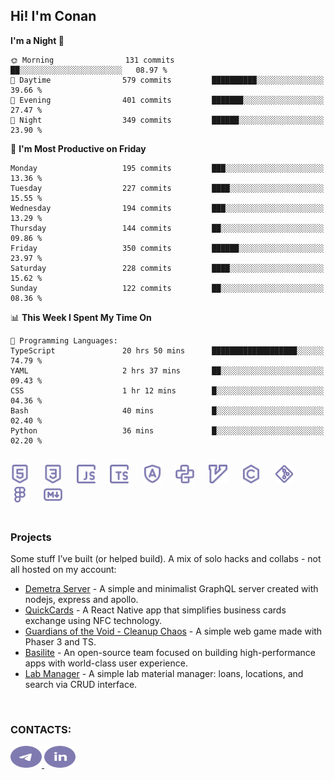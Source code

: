 ## Hi! I'm Conan

<!--START_SECTION:waka-->
**I'm a Night 🦉** 

```text
🌞 Morning                131 commits         ██░░░░░░░░░░░░░░░░░░░░░░░   08.97 % 
🌆 Daytime                579 commits         ██████████░░░░░░░░░░░░░░░   39.66 % 
🌃 Evening                401 commits         ███████░░░░░░░░░░░░░░░░░░   27.47 % 
🌙 Night                  349 commits         ██████░░░░░░░░░░░░░░░░░░░   23.90 % 
```
📅 **I'm Most Productive on Friday** 

```text
Monday                   195 commits         ███░░░░░░░░░░░░░░░░░░░░░░   13.36 % 
Tuesday                  227 commits         ████░░░░░░░░░░░░░░░░░░░░░   15.55 % 
Wednesday                194 commits         ███░░░░░░░░░░░░░░░░░░░░░░   13.29 % 
Thursday                 144 commits         ██░░░░░░░░░░░░░░░░░░░░░░░   09.86 % 
Friday                   350 commits         ██████░░░░░░░░░░░░░░░░░░░   23.97 % 
Saturday                 228 commits         ████░░░░░░░░░░░░░░░░░░░░░   15.62 % 
Sunday                   122 commits         ██░░░░░░░░░░░░░░░░░░░░░░░   08.36 % 
```


📊 **This Week I Spent My Time On** 

```text
💬 Programming Languages: 
TypeScript               20 hrs 50 mins      ███████████████████░░░░░░   74.79 % 
YAML                     2 hrs 37 mins       ██░░░░░░░░░░░░░░░░░░░░░░░   09.43 % 
CSS                      1 hr 12 mins        █░░░░░░░░░░░░░░░░░░░░░░░░   04.36 % 
Bash                     40 mins             █░░░░░░░░░░░░░░░░░░░░░░░░   02.40 % 
Python                   36 mins             █░░░░░░░░░░░░░░░░░░░░░░░░   02.20 % 
```


<!--END_SECTION:waka-->

<br>

<div align="left">
  <img src="icons/skills/html.svg" width="30" alt="html5"/>
  <img width="15"/>
  <img src="icons/skills/css.svg" width="30" alt="css"/>
  <img width="15"/>
  <img src="icons/skills/javascript.svg" width="30" alt="javascript"/>
  <img width="15"/>
  <img src="icons/skills/typescript.svg" width="30" alt="typescript"/>
  <img width="15"/>
  <img src="icons/skills/angular.svg" width="30" alt="angular"/>
  <img width="15"/>
  <img src="icons/skills/python.svg" width="30" alt="python"/>
  <img width="15"/>
  <img src="icons/skills/vim.svg" width="30" alt="vim"/>
  <img width="15"/>
  <img src="icons/skills/c.svg" width="30" alt="c"/>
  <img width="15"/>
  <img src="icons/skills/git.svg" width="30" alt="git"/>
  <img width="15"/>
  <img src="icons/skills/figma.svg" width="30" alt="figma"/>
  <img width="15"/>
  <img src="icons/skills/markdown.svg" width="30" alt="markdown"/>
</div>

<br>

### Projects
Some stuff I’ve built (or helped build). A mix of solo hacks and collabs - not all hosted on my account:
- [Demetra Server](https://github.com/demetra-project/server) -  A simple and minimalist GraphQL server created with nodejs, express and apollo.  
- [QuickCards](https://github.com/Pako3549/QuickCards) - A React Native app that simplifies business cards exchange using NFC technology.  
- [Guardians of the Void - Cleanup Chaos](https://github.com/guardians-of-the-void/cleanup-chaos) - A simple web game made with Phaser 3 and TS.  
- [Basilite](https://github.com/basilite) - An open-source team focused on building high-performance apps with world-class user experience.  
- [Lab Manager](https://github.com/blvckspider/it-lab-manager) - A simple lab material manager: loans, locations, and search via CRUD interface.

<br>

### CONTACTS:
<div align="left">
  <a href="https://t.me/gkkconan">
    <img src="icons/contacts/telegram.svg" width="50" height="35" alt="telegram"/>
  </a>
  <a href="https://www.linkedin.com/in/gkkconan">
    <img src="icons/contacts/linkedin.svg" width="50" height="35" alt="linkedin"/>
  </a>
</div>